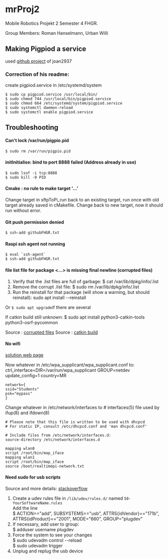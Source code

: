 # mrProj2  
Mobile Robotics Projekt 2 Semester 4 FHGR.

Group Members: Roman Hanselmann, Urban Willi

## Making Pigpiod a service
used [github project](https://github.com/joan2937/pigpio/tree/master/util) of joan2937 

### Correction of his readme:      

create pigpiod.service in /etc/systemd/system  

    $ sudo cp pigpiod.service /usr/local/bin/  
    $ sudo chmod 744 /usr/local/bin/pigpiod.service  
    $ sudo chmod 664 /etc/systemd/system/pigpiod.service  
    $ sudo systemctl daemon-reload           
    $ sudo systemctl enable pigpiod.service



## Troubleshooting

#### Can't lock /var/run/pigpio.pid  
    $ sudo rm /var/run/pigpio.pid

#### initInitialise: bind to port 8888 failed (Address already in use)
	$ sudo lsof -i tcp:8888
	$ sudo kill -9 PID

#### Cmake : no rule to make target '...'
Change target in sftpToPi_run back to an existing target, run once with old target already saved in cMakefile.
Change back to new target, now it should run without error.


#### Git push permission denied
	$ ssh-add githubFHGR.txt
	
#### Raspi ssh agent not running
	$ eval `ssh-agent`
	$ ssh-add githubFHGR.txt
	
#### file list file for package <...> is missing final newline (corrupted files)
1. Verify that the .list files are full of garbage:
	$ cat /var/lib/dpkg/info/<name-of-package>.list
2. Remove the corrupt .list file:
	$ sudo rm /var/lib/dpkg/info/<name-of-package>.list
3. Run the reinstall for that package (will show a warning, but should reinstall):
	sudo apt install <name-of-package> --reinstall
	
Or `$ sudo apt upgrade`if there are several

If catkin build still unknown:
	$ sudo apt install python3-catkin-tools python3-osrf-pycommon

Source : [corrupted files](https://askubuntu.com/questions/1106373/files-list-file-for-package-package-is-missing-final-newline)
Source : [catkin build](https://answers.ros.org/question/353113/catkin-build-in-ubuntu-2004-noetic/)

#### No wifi
[solution web page](https://tolotra.com/2018/07/22/how-to-solve-no-wireless-interface-found-on-a-raspberry-pi-3/)

Now whatever in /etc/wpa_supplicant/wpa_supplicant.conf to:
	ctrl_interface=DIR=/var/run/wpa_supplicant GROUP=netdev
	update_config=1
	country=MR
 	
	network={
	ssid="Students"
	psk="mypass"
	}
	
Change whatever in /etc/network/interfaces to
	# interfaces(5) file used by ifup(8) and ifdown(8)
 
	# Please note that this file is written to be used with dhcpcd
	# For static IP, consult /etc/dhcpcd.conf and 'man dhcpcd.conf'
	 
	# Include files from /etc/network/interfaces.d:
	source-directory /etc/network/interfaces.d
 	
	mapping wlan0
	script /root/bin/map_iface
	mapping wlan1
	script /root/bin/map_iface
	source /boot/realtimepi-network.txt
	
#### Need sudo for usb scripts
Source and more details: [stackoverflow](https://stackoverflow.com/questions/3738173/why-does-pyusb-libusb-require-root-sudo-permissions-on-linux)
1. Create a udev rules file in `/lib/udev/rules.d/` named `50-YourSoftwareName.rules`  
Add the line  
		$ ACTION=="add", SUBSYSTEMS=="usb", ATTRS{idVendor}=="171b", ATTRS{idProduct}=="2001", MODE="660", GROUP="plugdev"
2. If necessary, add user to group:  
		$ adduser username plugdev
3. Force the system to see your changes  
		$ sudo udevadm control --reload  
		$ sudo udevadm trigger
4. Unplug and replug the usb device
